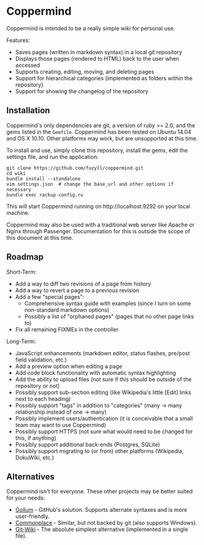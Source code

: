 # Coppermind #

Coppermind is intended to be a really simple wiki for personal use.

Features:
* Saves pages (written in markdown syntax) in a local git repository
* Displays those pages (rendered to HTML) back to the user when accessed
* Supports creating, editing, moving, and deleting pages
* Support for hierarchical categories (implemented as folders within the repository)
* Support for showing the changelog of the repository

## Installation ##

Coppermind's only dependencies are git, a version of ruby >= 2.0, and the gems listed in the `Gemfile`.
Coppermind has been tested on Ubuntu 14.04 and OS X 10.10. Other platforms may work, but are unsupported at this time.

To install and use, simply clone this repository, install the gems, edit the settings file, and run the application:

```
git clone https://github.com/fuzyll/coppermind.git
cd wiki
bundle install --standalone
vim settings.json  # change the base_url and other options if necessary
bundle exec rackup config.ru
```

This will start Coppermind running on http://localhost:9292 on your local machine.

Coppermind may also be used with a traditional web server like Apache or Nginx through Passenger.
Documentation for this is outside the scope of this document at this time.

## Roadmap ##

Short-Term:
* Add a way to diff two revisions of a page from history
* Add a way to revert a page to a previous revision
* Add a few "special pages":
    * Comprehensive syntax guide with examples (since I turn on some non-standard markdown options)
    * Possibly a list of "orphaned pages" (pages that no other page links to)
* Fix all remaining FIXMEs in the controller

Long-Term:
* JavaScript enhancements (markdown editor, status flashes, pre/post field validation, etc.)
* Add a preview option when editing a page
* Add code block functionality with automatic syntax highlighting
* Add the ability to upload files (not sure if this should be outside of the repository or not)
* Possibly support sub-section editing (like Wikipedia's little [Edit] links next to each heading)
* Possibly support "tags" in addition to "categories" (many -> many relationship instead of one -> many)
* Possibly implement users/authentication (it is conceivable that a small team may want to use Coppermind)
* Possibly support HTTPS (not sure what would need to be changed for this, if anything)
* Possibly support additional back-ends (Postgres, SQLite)
* Possibly support migrating to (or from) other platforms (Wikipedia, DokuWiki, etc.)

## Alternatives ##

Coppermind isn't for everyone. These other projects may be better suited for your needs:

* [Gollum](https://github.com/gollum/gollum) - GitHub's solution. Supports alternate syntaxes and is more user-friendly.
* [Commonplace](https://github.com/fredoliveira/commonplace) - Similar, but not backed by git (also supports Windows).
* [Git-Wiki](https://github.com/sr/git-wiki) - The absolute simplest alternative (implemented in a single file).

